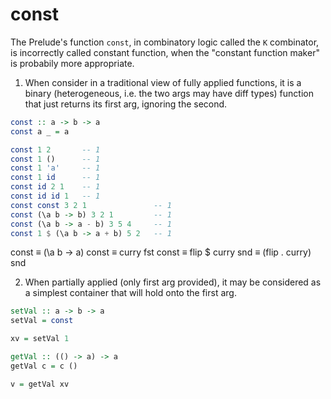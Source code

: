 # const

The Prelude's function `const`, in combinatory logic called the `K` combinator, is incorrectly called constant function, when the "constant function maker" is probabily more appropriate.

1. When consider in a traditional view of fully applied functions, it is a binary (heterogeneous, i.e. the two args may have diff types) function that just returns its first arg, ignoring the second.

```hs
const :: a -> b -> a
const a _ = a

const 1 2       -- 1
const 1 ()      -- 1
const 1 'a'     -- 1
const 1 id      -- 1
const id 2 1    -- 1
const id id 1   -- 1
const const 3 2 1               -- 1
const (\a b -> b) 3 2 1         -- 1
const (\a b -> a - b) 3 5 4     -- 1
const 1 $ (\a b -> a + b) 5 2   -- 1
```

const ≡ (\a b -> a)
const ≡ curry fst
const ≡ flip $ curry snd ≡ (flip . curry) snd


2. When partially applied (only first arg provided), it may be considered as a simplest container that will hold onto the first arg.

```hs
setVal :: a -> b -> a
setVal = const

xv = setVal 1

getVal :: (() -> a) -> a
getVal c = c ()

v = getVal xv
```
